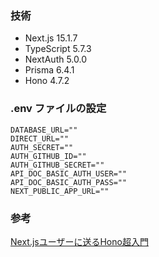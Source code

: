 ### 技術

- Next.js 15.1.7
- TypeScript 5.7.3
- NextAuth 5.0.0
- Prisma 6.4.1
- Hono 4.7.2

### .env ファイルの設定

```env
DATABASE_URL=""
DIRECT_URL=""
AUTH_SECRET=""
AUTH_GITHUB_ID=""
AUTH_GITHUB_SECRET=""
API_DOC_BASIC_AUTH_USER=""
API_DOC_BASIC_AUTH_PASS=""
NEXT_PUBLIC_APP_URL=""
```

### 参考
[Next.jsユーザーに送るHono超入門](https://zenn.dev/y_ta/books/7592d53770a8e4)